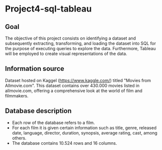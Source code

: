 # Project4-sql-tableau
## Goal
The objective of this project consists on identifying a dataset and subsequently extracting, transforming, and loading the dataset into SQL for the purpose of executing queries to explore the data. 
Furthermore, Tableau will be employed to create visual representations of the data.

## Information source
Dataset hosted on Kaggel (https://www.kaggle.com/) titled "Movies from Allmovie.com". This dataset contains over 430.000 movies listed in allmovie.com, offering a comprehensive look at the world of film and filmmakers.

## Database description
- Each row of the database refers to a film.
- For each film it is given certain information such as title, genre, released date, language, director, duration, synopsis, average rating, cast, among others.
- The database contains 10.524 rows and 16 columns.

